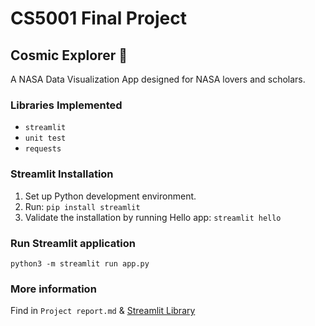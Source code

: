 # CS5001 Final Project
## Cosmic Explorer 🔭
A NASA Data Visualization App designed for NASA lovers and scholars.

### Libraries Implemented
- `streamlit`
- `unit test`
- `requests`

### Streamlit Installation
1. Set up Python development environment.
2. Run:
   `pip install streamlit`
3. Validate the installation by running Hello app:
   `streamlit hello`

### Run Streamlit application
`python3 -m streamlit run app.py`

### More information
Find in `Project report.md` & 
[Streamlit Library](https://docs.streamlit.io/library/api-reference)
